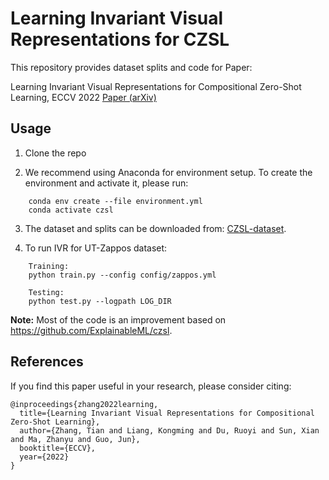 # Learning Invariant Visual Representations for CZSL

This repository provides dataset splits and code for Paper:

Learning Invariant Visual Representations for Compositional Zero-Shot Learning, ECCV 2022 [Paper (arXiv)](https://arxiv.org/pdf/2206.00415.pdf)



## Usage 

1. Clone the repo 

2. We recommend using Anaconda for environment setup. To create the environment and activate it, please run:
```
    conda env create --file environment.yml
    conda activate czsl
```

3. The dataset and splits can be downloaded from: [CZSL-dataset](https://drive.google.com/drive/folders/1ZSw4uL8bjxKxBhrEFVeG3rgewDyDVIWj).


4. To run IVR for UT-Zappos dataset:
```
    Training:
    python train.py --config config/zappos.yml

    Testing:
    python test.py --logpath LOG_DIR
```


**Note:** Most of the code is an improvement based on https://github.com/ExplainableML/czsl.

## References
If you find this paper useful in your research, please consider citing:
```
@inproceedings{zhang2022learning,
  title={Learning Invariant Visual Representations for Compositional Zero-Shot Learning},
  author={Zhang, Tian and Liang, Kongming and Du, Ruoyi and Sun, Xian and Ma, Zhanyu and Guo, Jun},
  booktitle={ECCV},
  year={2022}
}
```
